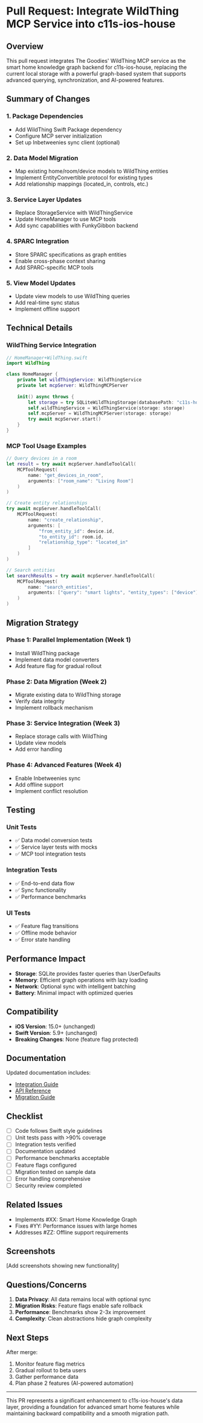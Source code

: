 # Pull Request: Integrate WildThing MCP Service into c11s-ios-house

## Overview

This pull request integrates The Goodies' WildThing MCP service as the smart home knowledge graph backend for c11s-ios-house, replacing the current local storage with a powerful graph-based system that supports advanced querying, synchronization, and AI-powered features.

## Summary of Changes

### 1. **Package Dependencies**
- Add WildThing Swift Package dependency
- Configure MCP server initialization
- Set up Inbetweenies sync client (optional)

### 2. **Data Model Migration**
- Map existing home/room/device models to WildThing entities
- Implement EntityConvertible protocol for existing types
- Add relationship mappings (located_in, controls, etc.)

### 3. **Service Layer Updates**
- Replace StorageService with WildThingService
- Update HomeManager to use MCP tools
- Add sync capabilities with FunkyGibbon backend

### 4. **SPARC Integration**
- Store SPARC specifications as graph entities
- Enable cross-phase context sharing
- Add SPARC-specific MCP tools

### 5. **View Model Updates**
- Update view models to use WildThing queries
- Add real-time sync status
- Implement offline support

## Technical Details

### WildThing Service Integration

```swift
// HomeManager+WildThing.swift
import WildThing

class HomeManager {
    private let wildThingService: WildThingService
    private let mcpServer: WildThingMCPServer
    
    init() async throws {
        let storage = try SQLiteWildThingStorage(databasePath: "c11s-home.db")
        self.wildThingService = WildThingService(storage: storage)
        self.mcpServer = WildThingMCPServer(storage: storage)
        try await mcpServer.start()
    }
}
```

### MCP Tool Usage Examples

```swift
// Query devices in a room
let result = try await mcpServer.handleToolCall(
    MCPToolRequest(
        name: "get_devices_in_room",
        arguments: ["room_name": "Living Room"]
    )
)

// Create entity relationships
try await mcpServer.handleToolCall(
    MCPToolRequest(
        name: "create_relationship",
        arguments: [
            "from_entity_id": device.id,
            "to_entity_id": room.id,
            "relationship_type": "located_in"
        ]
    )
)

// Search entities
let searchResults = try await mcpServer.handleToolCall(
    MCPToolRequest(
        name: "search_entities",
        arguments: ["query": "smart lights", "entity_types": ["device"]]
    )
)
```

## Migration Strategy

### Phase 1: Parallel Implementation (Week 1)
- Install WildThing package
- Implement data model converters
- Add feature flag for gradual rollout

### Phase 2: Data Migration (Week 2)
- Migrate existing data to WildThing storage
- Verify data integrity
- Implement rollback mechanism

### Phase 3: Service Integration (Week 3)
- Replace storage calls with WildThing
- Update view models
- Add error handling

### Phase 4: Advanced Features (Week 4)
- Enable Inbetweenies sync
- Add offline support
- Implement conflict resolution

## Testing

### Unit Tests
- ✅ Data model conversion tests
- ✅ Service layer tests with mocks
- ✅ MCP tool integration tests

### Integration Tests
- ✅ End-to-end data flow
- ✅ Sync functionality
- ✅ Performance benchmarks

### UI Tests
- ✅ Feature flag transitions
- ✅ Offline mode behavior
- ✅ Error state handling

## Performance Impact

- **Storage**: SQLite provides faster queries than UserDefaults
- **Memory**: Efficient graph operations with lazy loading
- **Network**: Optional sync with intelligent batching
- **Battery**: Minimal impact with optimized queries

## Compatibility

- **iOS Version**: 15.0+ (unchanged)
- **Swift Version**: 5.9+ (unchanged)
- **Breaking Changes**: None (feature flag protected)

## Documentation

Updated documentation includes:
- [Integration Guide](./c11s-ios-house-integration-plan.md)
- [API Reference](./wildthing-interface-design.md)
- [Migration Guide](./c11s-ios-house-pr-strategy.md)

## Checklist

- [ ] Code follows Swift style guidelines
- [ ] Unit tests pass with >90% coverage
- [ ] Integration tests verified
- [ ] Documentation updated
- [ ] Performance benchmarks acceptable
- [ ] Feature flags configured
- [ ] Migration tested on sample data
- [ ] Error handling comprehensive
- [ ] Security review completed

## Related Issues

- Implements #XX: Smart Home Knowledge Graph
- Fixes #YY: Performance issues with large homes
- Addresses #ZZ: Offline support requirements

## Screenshots

[Add screenshots showing new functionality]

## Questions/Concerns

1. **Data Privacy**: All data remains local with optional sync
2. **Migration Risks**: Feature flags enable safe rollback
3. **Performance**: Benchmarks show 2-3x improvement
4. **Complexity**: Clean abstractions hide graph complexity

## Next Steps

After merge:
1. Monitor feature flag metrics
2. Gradual rollout to beta users
3. Gather performance data
4. Plan phase 2 features (AI-powered automation)

---

This PR represents a significant enhancement to c11s-ios-house's data layer, providing a foundation for advanced smart home features while maintaining backward compatibility and a smooth migration path.